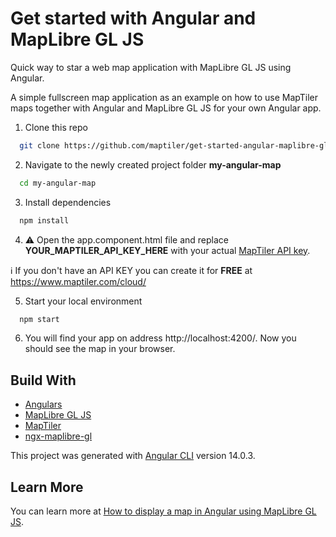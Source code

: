 # Get started with Angular and MapLibre GL JS

Quick way to star a web map application with MapLibre GL JS using Angular.

A simple fullscreen map application as an example on how to use MapTiler maps together with Angular and MapLibre GL JS for your own Angular app.

1. Clone this repo 
 
  ```sh
    git clone https://github.com/maptiler/get-started-angular-maplibre-gl-js.git my-angular-map
  ```

2. Navigate to the newly created project folder **my-angular-map**
  ```sh
    cd my-angular-map
  ```

3. Install dependencies
  ```sh
    npm install
  ```

4. :warning: Open the app.component.html file and replace **YOUR_MAPTILER_API_KEY_HERE** with your actual [MapTiler API key](https://cloud.maptiler.com/account/keys/).

  :information_source: If you don't have an API KEY you can create it for **FREE** at https://www.maptiler.com/cloud/

5. Start your local environment
  ```sh
    npm start
  ```

6. You will find your app on address http://localhost:4200/. Now you should see the map in your browser.

## Build With

* [Angulars](https://angular.io/start)
* [MapLibre GL JS](https://maplibre.org/)
* [MapTiler](https://www.maptiler.com/)
* [ngx-maplibre-gl](https://github.com/maplibre/ngx-maplibre-gl)

This project was generated with [Angular CLI](https://github.com/angular/angular-cli) version 14.0.3.

## Learn More

You can learn more at [How to display a map in Angular using MapLibre GL JS](https://docs.maptiler.com/angular/maplibre-gl-js/how-to-use-maplibre-gl-js/).
